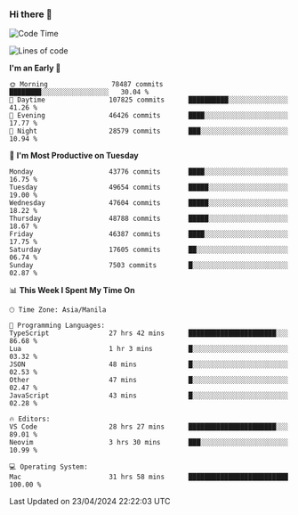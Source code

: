 ### Hi there 👋

<!--START_SECTION:waka-->
![Code Time](http://img.shields.io/badge/Code%20Time-5%2C079%20hrs%2046%20mins-blue)

![Lines of code](https://img.shields.io/badge/From%20Hello%20World%20I%27ve%20Written-115.3%20million%20lines%20of%20code-blue)

**I'm an Early 🐤** 

```text
🌞 Morning                78487 commits       ████████░░░░░░░░░░░░░░░░░   30.04 % 
🌆 Daytime                107825 commits      ██████████░░░░░░░░░░░░░░░   41.26 % 
🌃 Evening                46426 commits       ████░░░░░░░░░░░░░░░░░░░░░   17.77 % 
🌙 Night                  28579 commits       ███░░░░░░░░░░░░░░░░░░░░░░   10.94 % 
```
📅 **I'm Most Productive on Tuesday** 

```text
Monday                   43776 commits       ████░░░░░░░░░░░░░░░░░░░░░   16.75 % 
Tuesday                  49654 commits       █████░░░░░░░░░░░░░░░░░░░░   19.00 % 
Wednesday                47604 commits       █████░░░░░░░░░░░░░░░░░░░░   18.22 % 
Thursday                 48788 commits       █████░░░░░░░░░░░░░░░░░░░░   18.67 % 
Friday                   46387 commits       ████░░░░░░░░░░░░░░░░░░░░░   17.75 % 
Saturday                 17605 commits       ██░░░░░░░░░░░░░░░░░░░░░░░   06.74 % 
Sunday                   7503 commits        █░░░░░░░░░░░░░░░░░░░░░░░░   02.87 % 
```


📊 **This Week I Spent My Time On** 

```text
🕑︎ Time Zone: Asia/Manila

💬 Programming Languages: 
TypeScript               27 hrs 42 mins      ██████████████████████░░░   86.68 % 
Lua                      1 hr 3 mins         █░░░░░░░░░░░░░░░░░░░░░░░░   03.32 % 
JSON                     48 mins             █░░░░░░░░░░░░░░░░░░░░░░░░   02.53 % 
Other                    47 mins             █░░░░░░░░░░░░░░░░░░░░░░░░   02.47 % 
JavaScript               43 mins             █░░░░░░░░░░░░░░░░░░░░░░░░   02.28 % 

🔥 Editors: 
VS Code                  28 hrs 27 mins      ██████████████████████░░░   89.01 % 
Neovim                   3 hrs 30 mins       ███░░░░░░░░░░░░░░░░░░░░░░   10.99 % 

💻 Operating System: 
Mac                      31 hrs 58 mins      █████████████████████████   100.00 % 
```


 Last Updated on 23/04/2024 22:22:03 UTC
<!--END_SECTION:waka-->


<!--
**rad182/rad182** is a ✨ _special_ ✨ repository because its `README.md` (this file) appears on your GitHub profile.

Here are some ideas to get you started:

- 🔭 I’m currently working on ...
- 🌱 I’m currently learning ...
- 👯 I’m looking to collaborate on ...
- 🤔 I’m looking for help with ...
- 💬 Ask me about ...
- 📫 How to reach me: ...
- 😄 Pronouns: ...
- ⚡ Fun fact: ...
-->

